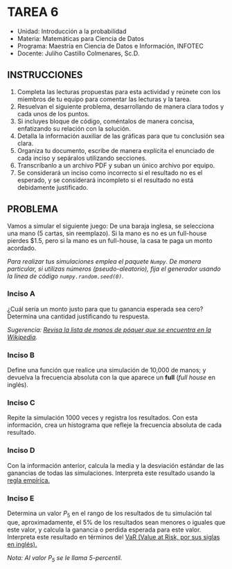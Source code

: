 # TAREA 6

* Unidad: Introducción a la probabilidad
* Materia: Matemáticas para Ciencia de Datos
* Programa: Maestría en Ciencia de Datos e Información, INFOTEC
* Docente:  Juliho Castillo Colmenares, Sc.D.

## INSTRUCCIONES

1. Completa las lecturas propuestas para esta actividad y reúnete con los miembros de tu equipo para comentar las lecturas y la tarea.
3. Resuelvan el siguiente problema, desarrollando de manera clara todos y cada unos de los puntos.
4. Si incluyes bloque de código, coméntalos de manera concisa, enfatizando su relación con la solución.
5. Detalla la información auxiliar de las gráficas para que tu conclusión sea clara.  
6. Organiza tu documento, escribe de manera explícita el enunciado de cada inciso y sepáralos utilizando secciones.
7. Transcríbanlo a un archivo PDF y suban un único archivo por equipo. 
8. Se considerará un inciso como incorrecto si el resultado no es el esperado, y se considerará incompleto si el resultado no está debidamente justificado.


## PROBLEMA

Vamos a simular el siguiente juego: De una baraja inglesa, se selecciona una mano (5 cartas, sin reemplazo). Si la mano es no es un full-house pierdes $1.5, pero si la mano es un full-house, la casa te paga un monto acordado.

*Para realizar tus simulaciones emplea el paquete `Numpy`. De manera particular, si utilizas números (pseudo-aleatorio), fija el generador usando la línea de código `numpy.random.seed(0)`.*

### Inciso A

¿Cuál sería un monto justo para que tu ganancia esperada sea cero? Determina una cantidad justificando tu respuesta.

*Sugerencia: [Revisa la lista de manos de póquer que se encuentra en la Wikipedia](https://es.wikipedia.org/wiki/P%C3%B3quer).* 

### Inciso B

Define una función que realice una simulación de 10,000 de manos; y devuelva la frecuencia absoluta con la que aparece un **full** (*full house* en inglés). 

### Inciso C

Repite la simulación 1000 veces y registra los resultados. Con esta información, crea un histograma que refleje la frecuencia absoluta de cada resultado. 

### Inciso D

Con la información anterior, calcula la media y la desviación estándar de las ganancias de todas las simulaciones. Interpreta este resultado usando la [regla empírica.](https://en.wikipedia.org/wiki/68%E2%80%9395%E2%80%9399.7_rule)

### Inciso E

Determina un valor $P_5$ en el rango de los resultados de tu simulación tal que, aproximadamente, el 5% de los resultados sean menores o iguales que este valor, y calcula la ganancia o perdida esperada para este valor. Interpreta este resultado en términos del [VaR (Value at Risk, por sus siglas en inglés).](https://en.wikipedia.org/wiki/Value_at_risk)

*Nota: Al valor $P_5$ se le llama 5-percentil*.



